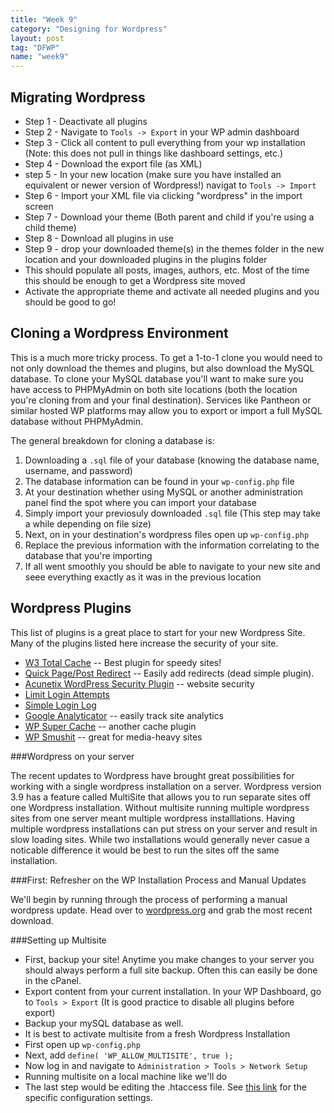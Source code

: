 ```yaml
---
title: "Week 9"
category: "Designing for Wordpress"
layout: post
tag: "DFWP"
name: "week9"
---
```


## Migrating Wordpress

* Step 1 - Deactivate all plugins
* Step 2 - Navigate to `Tools -> Export` in your WP admin dashboard
* Step 3 - Click all content to pull everything from your wp installation (Note: this does not pull in things like dashboard settings, etc.)
* Step 4 - Download the export file (as XML)
* step 5 - In your new location (make sure you have installed an equivalent or newer version of Wordpress!) navigat to `Tools -> Import`
* Step 6 - Import your XML file via clicking "wordpress" in the import screen
* Step 7 - Download your theme (Both parent and child if you're using a child theme)
* Step 8 - Download all plugins in use
* Step 9 - drop your downloaded theme(s) in the themes folder in the new location and your downloaded plugins in the plugins folder
* This should populate all posts, images, authors, etc. Most of the time this should be enough to get a Wordpress site moved
* Activate the appropriate theme and activate all needed plugins and you should be good to go!

## Cloning a Wordpress Environment

This is a much more tricky process. To get a 1-to-1 clone you would need to not only download the themes and plugins, but also download the MySQL database. 
To clone your MySQL database you'll want to make sure you have access to PHPMyAdmin on both site locations (both the location you're cloning from and your final destination). Services like Pantheon or similar hosted WP platforms may allow you to export or import a full MySQL database without PHPMyAdmin. 

The general breakdown for cloning a database is:

1. Downloading a `.sql` file of your database (knowing the database name, username, and password)
2. The database information can be found in your `wp-config.php` file
3. At your destination whether using MySQL or another administration panel find the spot where you can import your database
4. Simply import your previosuly downloaded `.sql` file (This step may take a while depending on file size)
5. Next, on in your destination's wordpress files open up `wp-config.php`
6. Replace the previous information with the information correlating to the database that you're importing
7. If all went smoothly you should be able to navigate to your new site and seee everything exactly as it was in the previous location

## Wordpress Plugins

This list of plugins is a great place to start for your new Wordpress Site. Many of the plugins listed here increase the security of your site. 

*   [W3 Total Cache](http://wordpress.org/plugins/w3-total-cache/) -- Best plugin for speedy sites!
*   [Quick Page/Post Redirect](http://wordpress.org/plugins/quick-pagepost-redirect-plugin/) -- Easily add redirects (dead simple plugin).
*   [Acunetix WordPress Security Plugin](http://www.acunetix.com/websitesecurity/wordpress-security-plugin/) -- website security
*   [Limit Login Attempts](http://wordpress.org/plugins/limit-login-attempts/)
*   [Simple Login Log](http://wordpress.org/plugins/simple-login-log/)
*   [Google Analyticator](http://wordpress.org/plugins/google-analyticator/) -- easily track site analytics
*   [WP Super Cache](http://wordpress.org/plugins/wp-super-cache/) -- another cache plugin
*   [WP Smushit](http://wordpress.org/plugins/wp-smushit/) -- great for media-heavy sites


###Wordpress on your server

The recent updates to Wordpress have brought great possibilities for working with a single wordpress installation on a server. Wordpress version 3.9 has a feature called MultiSite that allows you to run separate sites off one Wordpress installation. Without multisite running multiple wordpress sites from one server meant multiple wordpress installlations. Having multiple wordpress installations can put stress on your server and result in slow loading sites. While two installations would generally never casue a noticable difference it would be best to run the sites off the same installation. 

###First: Refresher on the WP Installation Process and Manual Updates

We'll begin by running through the process of performing a manual wordpress update. Head over to [wordpress.org](http://wordpress.org) and grab the most recent download. 

###Setting up Multisite

* First, backup your site! Anytime you make changes to your server you should always perform a full site backup. Often this can easily be done in the cPanel.
* Export content from your current installation. In your WP Dashboard, go to `Tools > Export` (It is good practice to disable all plugins before export)
* Backup your mySQL database as well. 
* It is best to activate multisite from a fresh Wordpress Installation
* First open up `wp-config.php`
* Next, add `define( 'WP_ALLOW_MULTISITE', true );`
* Now log in and navigate to `Administration > Tools > Network Setup`
* Running multisite on a local machine like we'll do 
* The last step would be editing the .htaccess file. See [this link](http://codex.wordpress.org/Multisite_Network_Administration) for the specific configuration settings. 
